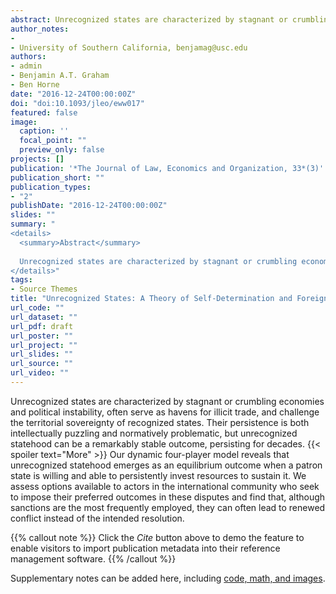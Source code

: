 ```yaml
---
abstract: Unrecognized states are characterized by stagnant or crumbling economies and political instability, often serve as havens for illicit trade, and challenge the territorial sovereignty of recognized states. Their persistence is both intellectually puzzling and normatively problematic, but unrecognized statehood can be a remarkably stable outcome, persisting for decades. Our dynamic four-player model reveals that unrecognized statehood emerges as an equilibrium outcome when a patron state is willing and able to persistently invest resources to sustain it. We assess options available to actors in the international community who seek to impose their preferred outcomes in these disputes and find that, although sanctions are the most frequently employed, they can often lead to renewed conflict instead of the intended resolution. (JEL F51, D74, C73)
author_notes:
- 
- University of Southern California, benjamag@usc.edu
authors:
- admin
- Benjamin A.T. Graham
- Ben Horne
date: "2016-12-24T00:00:00Z"
doi: "doi:10.1093/jleo/eww017"
featured: false
image:
  caption: ''
  focal_point: ""
  preview_only: false
projects: []
publication: '*The Journal of Law, Economics and Organization, 33*(3)'
publication_short: ""
publication_types:
- "2"
publishDate: "2016-12-24T00:00:00Z"
slides: ""
summary: "
<details>
  <summary>Abstract</summary>
  
  Unrecognized states are characterized by stagnant or crumbling economies and political instability, often serve as havens for illicit trade, and challenge the territorial sovereignty of recognized states. Their persistence is both intellectually puzzling and normatively problematic, but unrecognized statehood can be a remarkably stable outcome, persisting for decades.
</details>"
tags:
- Source Themes
title: "Unrecognized States: A Theory of Self-Determination and Foreign Influence"
url_code: ""
url_dataset: ""
url_pdf: draft
url_poster: ""
url_project: ""
url_slides: ""
url_source: ""
url_video: ""
---
```


Unrecognized states are characterized by stagnant or crumbling economies and political instability, often serve as havens for illicit trade, and challenge the territorial sovereignty of recognized states. Their persistence is both intellectually puzzling and normatively problematic, but unrecognized statehood can be a remarkably stable outcome, persisting for decades. {{< spoiler text="More" >}}
Our dynamic four-player model reveals that unrecognized statehood emerges as an equilibrium outcome when a patron state is willing and able to persistently invest resources to sustain it. We assess options available to actors in the international community who seek to impose their preferred outcomes in these disputes and find that, although sanctions are the most frequently employed, they can often lead to renewed conflict instead of the intended resolution.

{{% callout note %}}
Click the *Cite* button above to demo the feature to enable visitors to import publication metadata into their reference management software.
{{% /callout %}}

Supplementary notes can be added here, including [code, math, and images](https://wowchemy.com/docs/writing-markdown-latex/).
